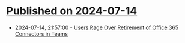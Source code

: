 # [Published on 2024-07-14](index.md)

* [2024-07-14, 21:57:00](https://soylentnews.org/article.pl?sid=24/07/13/0416234&from=rss) - [Users Rage Over Retirement of Office 365 Connectors in Teams](https://soylentnews.org/article.pl?sid=24/07/13/0416234&from=rss)
